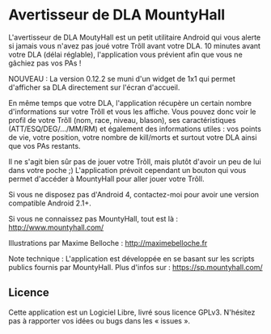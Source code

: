 Avertisseur de DLA MountyHall
=============================

L'avertisseur de DLA MoutyHall est un petit utilitaire Android qui vous alerte si jamais vous n'avez pas joué votre Trõll avant votre DLA.
10 minutes avant votre DLA (délai réglable), l'application vous prévient afin que vous ne gâchiez pas vos PAs !

NOUVEAU : La version 0.12.2 se muni d'un widget de 1x1 qui permet d'afficher sa DLA directement sur l'écran d'accueil.

En même temps que votre DLA, l'application récupère un certain nombre d'informations sur votre Trõll et vous les affiche. Vous pouvez donc voir le profil de votre Trõll (nom, race, niveau, blason), ses caractéristiques (ATT/ESQ/DEG/.../MM/RM) et également des informations utiles : vos points de vie, votre position, votre nombre de kill/morts et surtout votre DLA ainsi que vos PAs restants.

Il ne s'agit bien sûr pas de jouer votre Trõll, mais plutôt d'avoir un peu de lui dans votre poche ;)
L'application prévoit cependant un bouton qui vous permet d'accéder à MountyHall pour aller jouer votre Trõll.

Si vous ne disposez pas d'Android 4, contactez-moi pour avoir une version compatible Android 2.1+.

Si vous ne connaissez pas MountyHall, tout est là : http://www.mountyhall.com/

Illustrations par Maxime Belloche : http://maximebelloche.fr

Note technique : L'application est développée en se basant sur les scripts publics fournis par MountyHall. Plus d'infos sur : https://sp.mountyhall.com/

Licence
-------

Cette application est un Logiciel Libre, livré sous licence GPLv3.
N'hésitez pas à rapporter vos idées ou bugs dans les « issues ».
